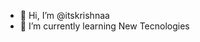 - 👋 Hi, I’m @itskrishnaa
- 🌱 I’m currently learning New Tecnologies

<!---
itskrishnaa/itskrishnaa is a ✨ special ✨ repository because its `README.md` (this file) appears on your GitHub profile.
You can click the Preview link to take a look at your changes.
--->
